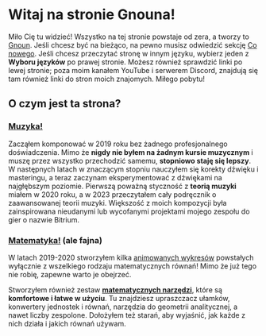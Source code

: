 # Witaj na stronie Gnouna!

Miło Cię tu widzieć! Wszystko na tej stronie powstaje od zera, a tworzy to [Gnoun](#about-gnoun). Jeśli chcesz być na bieżąco, na pewno musisz odwiedzić sekcję [Co nowego](/pl/sup). Jeśli chcesz przeczytać stronę w innym języku, wybierz jeden z **Wyboru języków** po prawej stronie. Możesz również sprawdzić linki po lewej stronie; poza moim kanałem YouTube i serwerem Discord, znajdują się tam również linki do stron moich znajomych. Miłego pobytu!

## O czym jest ta strona?

### [Muzyka!](music)

<div class="flex flex-row space-x-1 gap-5">

<MdImage img="titles/music.png" width=300 height=300></MdImage>

<div>

Zacząłem komponować w 2019 roku bez żadnego profesjonalnego doświadczenia. Mimo że **nigdy nie byłem na żadnym kursie muzycznym** i muszę przez wszystko przechodzić samemu, **stopniowo staję się lepszy**. W następnych latach w znaczącym stopniu nauczyłem się korekty dźwięku i masteringu, a teraz zaczynam eksperymentować z dźwiękami na najgłębszym poziomie. Pierwszą poważną styczność z **teorią muzyki** miałem w 2020 roku, a w 2023 przeczytałem cały podręcznik o zaawansowanej teorii muzyki. Większość z moich kompozycji była zainspirowana nieudanymi lub wycofanymi projektami mojego zespołu do gier o nazwie Bitrium.

</div>

</div>

### [Matematyka!](math) (ale fajna)

<div class="flex flex-row space-x-1 gap-5">

<div>

W latach 2019-2020 stworzyłem kilka [animowanych wykresów](math/graphs) powstałych wyłącznie z wszelkiego rodzaju matematycznych równań! Mimo że już tego nie robię, zapewne warto je obejrzeć.

Stworzyłem również zestaw **[matematycznych narzędzi](math/tools)**, które są **komfortowe i łatwe w użyciu**. Tu znajdziesz upraszczacz ułamków, konwertery jednostek i równań, narzędzia do geometrii analitycznej, a nawet liczby zespolone. Dołożyłem też starań, aby wyjaśnić, jak każde z nich działa i jakich równań używam.

</div>

<iframe :src="`https://www.desmos.com/calculator/yttzkmfol6?embed`" frameborder="0" class="border my-2" style="width: 400px; height: 300px;" />

</div>

</div>

### [Samodoskonalenie](other/tbp)

<div class="flex flex-row space-x-1 gap-5">

<MdImage img="titles/self-improvement.png" width=300 height=300></MdImage>

<div>

Brakuje Ci satysfakcji **szukając samodoskonalenia i nigdy nie widząc spełnienia?** Rozważ krótkie odwiedziny do moich notatek z researchu samodoskonalenia. Dołożyłem wszelkich starań, aby złożyć mnóstwo informacji w zwięzłą strukturę, aby zapobiec wpadaniu do króliczych dziur, które często okazują się niesatysfakcjonujące i bezproduktywne.

Notatki te powinny pomóc poprawić zarządzanie czasem, zdrowie, kreatywność, motywację, pewność siebie, dyscyplinę, komunikację, organizację i efektywność. Jeśli wciąż będzie Ci brakować satysfakcji, zachęcam do podzielenia się opinią lub nawet pomocy z polepszeniem projektu.

</div>

</div>

### [Opowiadania](other/writing)

<div class="flex flex-row space-x-1 gap-5">

Następna szybko rozwijająca się część mojej strony jest poświęcona pisaniu. Jak dotąd niestety piszę tylko po polsku, lecz liczę na to, że moje rosnące umiejętności językowe wkrótce pozwolą mi sprawić, aby moje dzieła były bardziej dostępne.

<MdImage img="titles/duck.png" width=300 height=300></MdImage>

</div>

## Jak powstała ta strona?

Strona powstała za pomocą zaawansowanego frameworka o nazwie **Nuxt.js** i zhostowana z użyciem **GitHub Pages**. Na początku napisałem ją w HTMLu, lecz mój brat [BeetMacol](https://beetmacol.com) napisał ją od nowa, ponieważ nie mógł tego znieść. Obecnie już w miarę swobodnie poruszam się po kodzie i dodaję większość treści samemu z już okazjonalną pomocą.

Projekt strony jest moim własnym oryginalnym pomysłem.

## Kim jest Gnoun?

Jest o tym [cała sekcja](other/about), ale krótko mówiąc jestem indywidualistą o wielkim uznaniu dla muzyki, zwłaszcza elektronicznej i klasycznej. Jestem też sporym entuzjastą matematyki, więc w zasadzie można mnie nazwać "matemuzykiem", ale to nie wszystko. Od młodości byłem również wielkim entuzjastą języków, co jak mam nadzieję jest dość widoczne przy ilości języków, na które tłumaczę tę stronę, jak dotąd zupełnie sam. Moje zainteresowanie projektowaniem rzeczy sprawiło, że zainteresowałem się również programowaniem i ostatnio stworzyłem cały system organizacji w Pythonie (choć znów ze znaczną pomocą [BeetMacol](https://beetmacol.com)). Chociaż jestem przeważnie analityczny, nie poddaję się z działaniami kreatywnymi, czego najlepszym przykładem jest muzyka, ale poza nią również [piszę](other/writing) (choć jak dotąd tylko po polsku), tworzę [fikcyjny świat](other/livuluria) (choć jak dotąd nie wiem, co z nim zrobić), sztuczny język (ten sam problem), grę planszową, mapę w Minecraftcie, a także trochę rysuję. Swoją kreatywność uzupełniam researchem na różne tematy, a ponieważ przez ostatnie lata naprawdę zainteresowałem się samodoskonaleniem, staram się dziś sprawdzać prawie wszystko, a jedynym ograniczeniem jest czas.

### Kontakt

- Discord: gnoun
